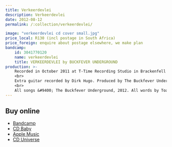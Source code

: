 ```yaml
---
title: Verkeerdevlei
description: Verkeerdevlei
date: 2012-08-12
permalink: /:collection/verkeerdevlei/

image: "verkeerdevlei cd cover small.jpg"
price_local: R130 (incl postage in South Africa)
price_foreign: enquire about postage elsewhere, we make plan
bandcamp:
    id: 3041770120
    name: verkeerdevlei
    title: VERKEERDEVLEI by BUCKFEVER UNDERGROUND
production: >-
    Recorded in October 2011 at T-Time Recording Studio in Brackenfell by Tim Rankin. Mixed and edited by Tim Rankin. Mastered by Tim Lengfeld.<br>
    <br>
    Extra guitar recorded by Dirk Hugo. Produced by The Buckfever Underground. Guest musicians: Lou-Ann Stone (sax), Jacob Petrus van Schalkwyk (vocals), Mavis Vermaak (vocals), Juliana Venter (vocals) and Jane Breetzke (vocals).<br>
    <br>
    All songs &#9400; The Buckfever Underground, 2012. All words by Toast Coetzer. Published by The Buckfever Underground.<br>
---
```



## Buy online

- [Bandcamp](https://buckfeverunderground.bandcamp.com/album/verkeerdevlei)
- [CD Baby](https://store.cdbaby.com/cd/thebuckfeverunderground)
- [Apple Music](https://itunes.apple.com/ca/album/verkeerdevlei/583610327)
- [CD Universe](https://www.cduniverse.com/productinfo.asp?pid=8876717&style=music)
